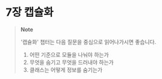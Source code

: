# 7장 캡슐화

> **Note**
>
> '캡슐화' 챕터는 다음 질문을 중심으로 읽어나가시면 좋습니다.
>
> 1. 어떤 기준으로 모듈을 나눠야 하는가
> 2. 무엇을 숨기고 무엇을 드러내야 하는가
> 3. 클래스는 어떻게 정보를 숨기는가
